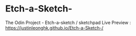 # Etch-a-Sketch-

The Odin Project - Etch-a-sketch / sketchpad
Live Preview : https://justinleonghk.github.io/Etch-a-Sketch-/
